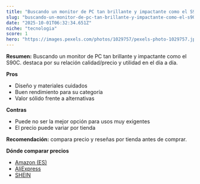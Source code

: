 ```yaml
---
title: "Buscando un monitor de PC tan brillante y impactante como el S90C."
slug: "buscando-un-monitor-de-pc-tan-brillante-y-impactante-como-el-s90c"
date: "2025-10-01T06:32:34.651Z"
niche: "tecnologia"
score: 1
hero: "https://images.pexels.com/photos/1029757/pexels-photo-1029757.jpeg?auto=compress&cs=tinysrgb&fit=crop&h=627&w=1200&auto=compress&cs=tinysrgb&w=1200&h=675&fit=crop"
---
```


**Resumen:** Buscando un monitor de PC tan brillante y impactante como el S90C. destaca por su relación calidad/precio y utilidad en el día a día.

**Pros**
- Diseño y materiales cuidados
- Buen rendimiento para su categoría
- Valor sólido frente a alternativas

**Contras**
- Puede no ser la mejor opción para usos muy exigentes
- El precio puede variar por tienda

**Recomendación:** compara precio y reseñas por tienda antes de comprar.

**Dónde comparar precios**
- [Amazon (ES)](https://www.amazon.es/s?k=Buscando%20un%20monitor%20de%20PC%20tan%20brillante%20y%20impactante%20como%20el%20S90C.&tag=teknovashop25-21)
- [AliExpress](https://www.aliexpress.com/wholesale?SearchText=Buscando%20un%20monitor%20de%20PC%20tan%20brillante%20y%20impactante%20como%20el%20S90C.)
- [SHEIN](https://www.shein.com/pdsearch/Buscando%20un%20monitor%20de%20PC%20tan%20brillante%20y%20impactante%20como%20el%20S90C.)